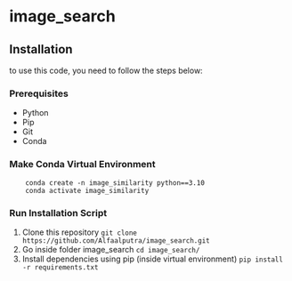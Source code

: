 # image_search

## Installation
to use this code, you need to follow the steps below:

### Prerequisites
* Python
* Pip
* Git
* Conda

### Make Conda Virtual Environment
```
    conda create -n image_similarity python==3.10
    conda activate image_similarity
```

### Run Installation Script
1. Clone this repository
`git clone https://github.com/Alfaalputra/image_search.git`
2. Go inside folder image_search
`cd image_search/`
3. Install dependencies using pip (inside virtual environment)
`pip install -r requirements.txt`

